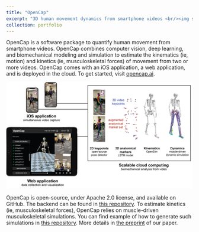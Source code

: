 ```yaml
---
title: "OpenCap"
excerpt: "3D human movement dynamics from smartphone videos <br/><img src='/images/Logo_MarkOnly.png'>"
collection: portfolio
---
```


OpenCap is a software package to quantify human movement from smartphone videos. OpenCap combines computer vision, deep learning, and biomechanical modeling and simulation to estimate the kinematics (ie, motion) and kinetics (ie, musculoskeletal forces) of movement from two or more videos. OpenCap comes with an iOS application, a web application, and is deployed in the cloud. To get started, visit [opencap.ai](https://www.opencap.ai/).

<p align="center">
  <img src="/images/OpenCap-worflow.jpg">
</p>

OpenCap is open-source, under Apache 2.0 license, and available on GitHub. The backend can be found in [this repository](https://github.com/stanfordnmbl/opencap-core). To estimate kinetics (ie, musculoskeletal forces), OpenCap relies on muscle-driven musculoskeletal simulations. You can find example of how to generate such simulations in [this repository](https://github.com/stanfordnmbl/opencap-processing). More details in [the preprint](https://www.biorxiv.org/content/10.1101/2022.07.07.499061v1) of our paper.